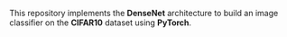 This repository implements the **DenseNet** architecture to build an image classifier on the **CIFAR10** dataset using **PyTorch**.

